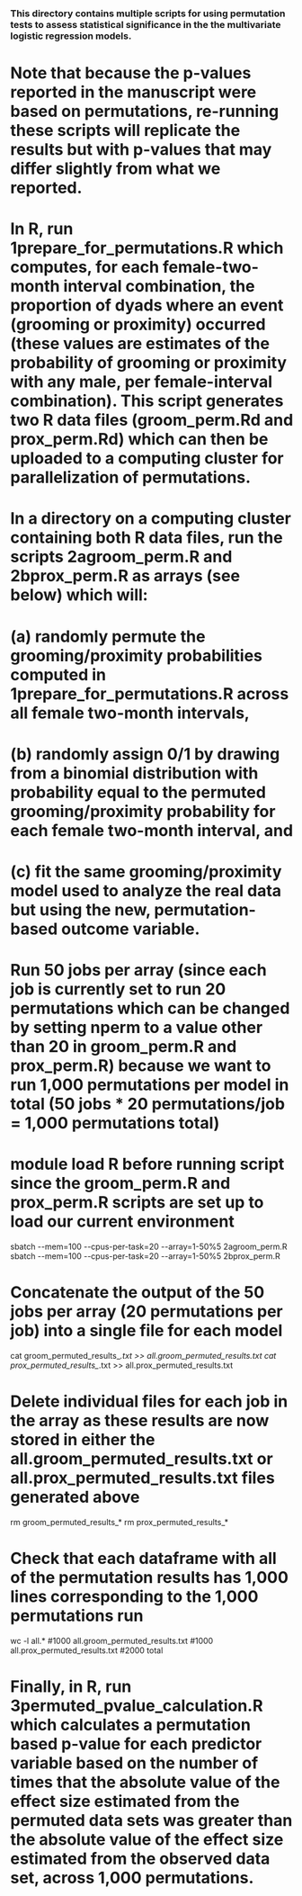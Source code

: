 ### This directory contains multiple scripts for using permutation tests to assess statistical significance in the the multivariate logistic regression models.
# Note that because the p-values reported in the manuscript were based on permutations, re-running these scripts will replicate the results but with p-values that may differ slightly from what we reported.

# In R, run 1prepare_for_permutations.R which computes, for each female-two-month interval combination, the proportion of dyads where an event (grooming or proximity) occurred (these values are estimates of the probability of grooming or proximity with any male, per female-interval combination). This script generates two R data files (groom_perm.Rd and prox_perm.Rd) which can then be uploaded to a computing cluster for parallelization of permutations.

# In a directory on a computing cluster containing both R data files, run the scripts 2agroom_perm.R and 2bprox_perm.R as arrays (see below) which will:
# (a) randomly permute the grooming/proximity probabilities computed in 1prepare_for_permutations.R across all female two-month intervals, 
# (b) randomly assign 0/1 by drawing from a binomial distribution with probability equal to the permuted grooming/proximity probability for each female two-month interval, and
# (c) fit the same grooming/proximity model used to analyze the real data but using the new, permutation-based outcome variable.
# Run 50 jobs per array (since each job is currently set to run 20 permutations which can be changed by setting nperm to a value other than 20 in groom_perm.R and prox_perm.R) because we want to run 1,000 permutations per model in total (50 jobs * 20 permutations/job = 1,000 permutations total)
# module load R before running script since the groom_perm.R and prox_perm.R scripts are set up to load our current environment
sbatch --mem=100 --cpus-per-task=20 --array=1-50%5 2agroom_perm.R
sbatch --mem=100 --cpus-per-task=20 --array=1-50%5 2bprox_perm.R 

# Concatenate the output of the 50 jobs per array (20 permutations per job) into a single file for each model
cat groom_permuted_results_*.txt >> all.groom_permuted_results.txt
cat prox_permuted_results_*.txt >> all.prox_permuted_results.txt

# Delete individual files for each job in the array as these results are now stored in either the all.groom_permuted_results.txt or all.prox_permuted_results.txt files generated above
rm groom_permuted_results_*
rm prox_permuted_results_*

# Check that each dataframe with all of the permutation results has 1,000 lines corresponding to the 1,000 permutations run
wc -l all.*
#1000 all.groom_permuted_results.txt
#1000 all.prox_permuted_results.txt
#2000 total

# Finally, in R, run 3permuted_pvalue_calculation.R which calculates a permutation based p-value for each predictor variable based on the number of times that the absolute value of the effect size estimated from the permuted data sets was greater than the absolute value of the effect size estimated from the observed data set, across 1,000 permutations.

